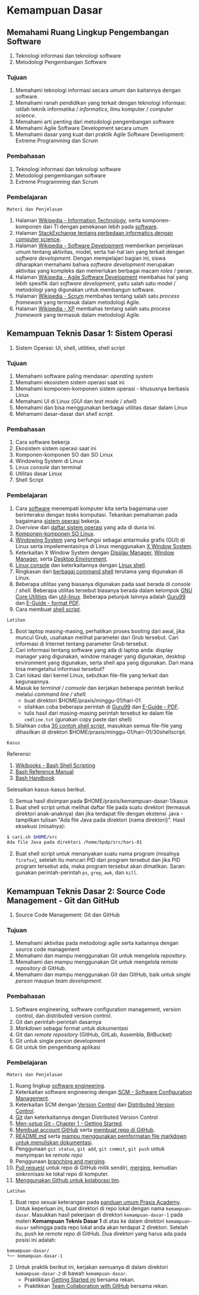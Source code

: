 # Kemampuan Dasar

## Memahami Ruang Lingkup Pengembangan Software

1. Teknologi informasi dan teknologi software
2. Metodologi Pengembangan Software

### Tujuan

1. Memahami teknologi informasi secara umum dan kaitannya dengan software.
2. Memahami ranah pendidikan yang terkait dengan teknologi informasi: istilah teknik informatika / *informatics*, ilmu komputer / *computer science*.
3. Memahami arti penting dari metodologi pengembangan software
4. Memahami Agile Software Development secara umum
5. Memahami dasar yang kuat dari praktik Agile Software Development: Extreme Programming dan Scrum 

### Pembahasan

1. Teknologi informasi dan teknologi software
2. Metodologi pengembangan software
3. Extreme Programming dan Scrum

### Pembelajaran

```
Materi dan Penjelasan
```

1. Halaman [Wikipedia - Information Technology](https://en.wikipedia.org/wiki/Information_technology), serta komponen-komponen dari TI dengan penekanan lebih pada [software](https://en.wikipedia.org/wiki/Software).
2. Halaman [StackExchange tentang perbedaan informatics dengan computer science](https://cs.stackexchange.com/questions/81408/whats-the-difference-between-computer-science-and-informatics).
3. Halaman [Wikipedia - Software Development](https://en.wikipedia.org/wiki/Software_development) memberikan penjelasan umum tentang aktivitas, model, serta hal-hal lain yang terkait dengan *software development*. Dengan mempelajari bagian ini, siswa diharapkan memahami bahwa *software development* merupakan aktivitas yang kompleks dan memerlukan berbagai macam *roles* / peran.
4. Halaman [Wikipedia - Agile Software Development](https://en.wikipedia.org/wiki/Agile_software_development) membahas hal yang lebih spesifik dari *software development*, yaitu salah satu model / metodologi yang digunakan untuk membangun software.
5. Halaman [Wikipedia - Scrum](https://en.wikipedia.org/wiki/Scrum_(software_development)) membahas tentang salah satu *process framework* yang termasuk dalam metodologi Agile. 
6. Halaman [Wikipedia - XP](https://en.wikipedia.org/wiki/Extreme_programming) membahas tentang salah satu *process framework* yang termasuk dalam metodologi Agile.

## Kemampuan Teknis Dasar 1: Sistem Operasi

1. Sistem Operasi: UI, shell, utilities, shell script

### Tujuan 

1. Memahami software paling mendasar: *operating system*
2. Memahami ekosistem sistem operasi saat ini
3. Memahami komponen-komponen sistem operasi - khususnya berbasis Linux
4. Memahami UI di Linux (*GUI* dan *text mode* / *shell*)
5. Memahami dan bisa menggunakan berbagai utilitas dasar dalam Linux
6. Mehamami dasar-dasar dari *shell script*.

### Pembahasan

1. Cara software bekerja
2. Ekosistem sistem operasi saat ini
3. Komponen-komponen SO dan SO Linux
4. Windowing System di Linux
5. Linux *console* dan terminal
6. Utilitas dasar Linux
7. Shell Script

### Pembelajaran

1. Cara [software](https://en.wikipedia.org/wiki/Software) menempati komputer kita serta bagaimana user berinteraksi dengan *tasks* komputasi. Tekankan pemahaman pada bagaimana [sistem operasi](https://en.wikipedia.org/wiki/Operating_system) bekerja.
2. *Overview* dari [daftar sistem operasi](https://en.wikipedia.org/wiki/List_of_operating_systems) yang ada di dunia ini. 
3. [Komponen-komponen SO Linux](https://en.wikipedia.org/wiki/Linux).
4. [Windowing System](https://en.wikipedia.org/wiki/Windowing_system) yang berfungsi sebagai antarmuka grafis (GUI) di Linux serta impelementasinya di Linux menggunakan [X Window System](https://en.wikipedia.org/wiki/X_Window_System).
5. Keterkaitan X Window System dengan [Display Manager](https://en.wikipedia.org/wiki/X_display_manager_(program_type)), [Window Manager](https://en.wikipedia.org/wiki/Window_manager), serta [Desktop Environment](https://en.wikipedia.org/wiki/Desktop_environment).
6. [Linux console](https://en.wikipedia.org/wiki/Linux_console) dan keterkaitannya dengan [Linux shell](https://en.wikipedia.org/wiki/Shell_(computing)). 
7. Ringkasan dari [berbagai command shell](https://en.wikipedia.org/wiki/Comparison_of_command_shells) terutama yang digunakan di Linux.
8. Beberapa utilitas yang biasanya digunakan pada saat berada di *console* / *shell*. Beberapa utilitas tersebut biasanya berada dalam kelompok [GNU Core Utilities](https://www.gnu.org/software/coreutils/) dan [util-linux](https://en.wikipedia.org/wiki/Util-linux). Beberapa petunjuk lainnya adalah [Guru99](https://www.guru99.com/must-know-linux-commands.html) dan [E-Guide - format PDF](https://cse.yeditepe.edu.tr/~ayildiz/attachments/linux_commands_eguide.pdf).
9. Cara membuat [shell script](https://en.wikipedia.org/wiki/Shell_script).


```
Latihan
```

1. Boot laptop masing-masing, perhatikan proses booting dari awal, jika muncul Grub, usahakan melihat parameter dari Grub tersebut. Cari informasi di Internet tentang parameter Grub tersebut.
2. Cari informasi tentang software yang ada di laptop anda: display manager yang digunakan, window manager yang digunakan, desktop environment yang digunakan, serta shell apa yang digunakan. Dari mana bisa mengetahui informasi tersebut?
3. Cari lokasi dari kernel Linux, sebutkan file-file yang terkait dan kegunaannya.
4. Masuk ke *terminal / comsole* dan kerjakan beberapa perintah berikut melalui *command line / shell*: 
    * buat direktori $HOME/praxis/minggu-01/hari-01
    * silahkan coba beberapa perintah di [Guru99](https://www.guru99.com/must-know-linux-commands.html) dan [E-Guide - PDF](https://cse.yeditepe.edu.tr/~ayildiz/attachments/linux_commands_eguide.pdf).
    * tulis hasil dari masing-masing perintah tersebut ke dalam file `cmdline.txt` (gunakan copy paste dari shell)
5. Silahkan coba [30 contoh shell script](https://linuxhint.com/30_bash_script_examples/), masukkan semua file-file yang dihasilkan di direktori $HOME/praxis/minggu-01/hari-01/30shellscript.

```
Kasus
```

Referensi:
1. [Wikibooks - Bash Shell Scripting](https://en.wikibooks.org/wiki/Bash_Shell_Scripting)
2. [Bash Reference Manual](https://www.gnu.org/software/bash/manual/bash.html)
3. [Bash Handbook](https://github.com/denysdovhan/bash-handbook)

Selesaikan kasus-kasus berikut.

0. Semua hasil disimpan pada $HOME/praxis/kemampuan-dasar-1/kasus
1. Buat shell script untuk melihat daftar file pada suatu direktori (termasuk direktori anak-anaknya) dan jika terdapat file dengan ekstensi .java - tampilkan tulisan "Ada file Java pada direktori {nama direktori}". Hasil eksekusi (misalnya):

```bash
$ cari.sh $HOME/src
Ada file Java pada direktori /home/bpdp/src/hari-01
```

2. Buat shell script untuk menanyakan suatu nama program (misalnya `firefox`), setelah itu mencari PID dari program tersebut dan jika PID program tersebut ada, maka program tersebut akan dimatikan. Saran: gunakan perintah-perintah `ps`, `grep`, `awk`, dan `kill`.

## Kemampuan Teknis Dasar 2: Source Code Management - Git dan GitHub

1. Source Code Management: Git dan GitHub

### Tujuan

1. Memahami aktivitas pada metodologi agile serta kaitannya dengan source code management
2. Memahami dan mampu menggunakan Git untuk mengelola *repository*.
3. Memahami dan mampu menggunakan Git untuk mengelola *remote repository* di GitHub.
4. Memahami dan mampu menggunakan Git dan GitHub, baik untuk *single person* maupun *team development*.

### Pembahasan

1. Software engineering, software configuration management, version control, dan distributed version control.
2. Git dan perintah-perintah dasarnya
3. *Markdown* sebagai format untuk dokumentasi
4. Git dan *remote repository* (GitHub, GitLab, Assembla, BitBucket)
5. Git untuk single person development
6. Git untuk tim pengembang aplikasi

### Pembelajaran

```
Materi dan Penjelasan
```

1. Ruang lingkup [software engineering](https://en.wikipedia.org/wiki/Software_engineering).
2. Keterkaitan software engineering dengan [SCM - Software Configuration Management](https://en.wikipedia.org/wiki/Software_configuration_management).
3. Keterkaitan SCM dengan [Version Control](https://en.wikipedia.org/wiki/Version_control) dan [Distributed Version Control](https://en.wikipedia.org/wiki/Distributed_version_control).
4. [Git](https://en.wikipedia.org/wiki/Git) dan keterkaitannya dengan Distributed Version Control
5. [Men-*setup* Git - Chapter 1 - Getting Started](https://git-scm.com/book/en/v2/Getting-Started-About-Version-Control).
6. [Membuat account GitHub](https://git-scm.com/book/en/v2/GitHub-Account-Setup-and-Configuration) serta [membuat repo di GitHub](https://help.github.com/en/articles/creating-a-new-repository). 
7. [README.md](https://www.quora.com/What-is-README-MD-file-and-why-do-I-need-it) serta [mampu menggunakan pemformatan file markdown untuk menuliskan dokumentasi](https://help.github.com/en/articles/basic-writing-and-formatting-syntax). 
8. Penggunaan `git status`, `git add`, `git commit`, `git push` untuk menyimpan ke *remote repo*
9. Penggunaan [branching and merging](https://git-scm.com/book/en/v2/Git-Branching-Basic-Branching-and-Merging).
10. [Pull request](https://help.github.com/en/articles/about-pull-requests) untuk repo di GitHub milik sendiri, [merging](https://help.github.com/en/articles/merging-a-pull-request), kemudian sinkronisasi ke lokal repo di komputer.
11. [Menggunakan Github untuk kolaborasi tim](https://dev.acquia.com/blog/getting-started-collaborative-development-git).

```
Latihan
```

1. Buat repo sesuai keterangan pada [panduan umum Praxis Academy](https://github.com/praxis-academy/akademik/blob/master/panduan-umum/isi/01.md). Untuk keperluan ini, buat direktori di repo lokal dengan nama `kemampuan-dasar`. Masukkan hasil pekerjaan di direktori `kemampuan-dasar-1` pada materi **Kemampuan Teknis Dasar 1** di atas ke dalam direktori `kemampuan-dasar` sehingga pada repo lokal anda akan terdapat 2 direktori. Setelah itu, push ke *remote repo* di GitHub. Dua direktori yang harus ada pada posisi ini adalah:

```
kemampuan-dasar/
└── kemampuan-dasar-1
```

2. Untuk praktik berikut ini, kerjakan semuanya di dalam direktori `kemampuan-dasar-2` di bawah `kemampuan-dasar`.
    * Praktikkan [Getting Started ini](https://dev.acquia.com/blog/getting-started-collaborative-development-git) bersama rekan. 
    * Praktikkan [Team Collaboration with GitHub](https://code.tutsplus.com/articles/team-collaboration-with-github--net-29876) bersama rekan.
